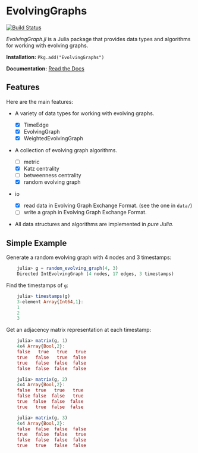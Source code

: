# EvolvingGraphs

[![Build Status](https://travis-ci.org/weijianzhang/EvolvingGraphs.jl.svg?branch=master)](https://travis-ci.org/weijianzhang/EvolvingGraphs.jl)

*EvolvingGraph.jl* is a Julia package that provides data types and 
algorithms for working with evolving graphs.

**Installation:** ``Pkg.add("EvolvingGraphs")``

**Documentation:** [Read the Docs](http://evolvinggraphsjl.readthedocs.org/en/latest/)

## Features

Here are the main features:

* A variety of data types for working with evolving graphs.

  - [x] TimeEdge
  - [x] EvolvingGraph     
  - [x] WeightedEvolvingGraph

* A collection of evolving graph algorithms.

  - [ ] metric
  - [x] Katz centrality
  - [ ] betweenness centrality
  - [x] random evolving graph

* io 

  - [x] read data in Evolving Graph Exchange Format. (see the one in `data/`)
  - [ ] write a graph in Evolving Graph Exchange Format. 

* All data structures and algorithms are implemented in *pure Julia*.

## Simple Example

Generate a random evolving graph with 4 nodes and 3 timestamps:

```julia
	julia> g = random_evolving_graph(4, 3)
	Directed IntEvolvingGraph (4 nodes, 17 edges, 3 timestamps)
```

Find the timestamps of `g`:

```julia
	julia> timestamps(g)
	3-element Array{Int64,1}:
	1
	2
	3
```
Get an adjacency matrix representation at each timestamp:

```julia
	julia> matrix(g, 1)
	4x4 Array{Bool,2}:
	false   true   true   true
	true   false   true  false
	true   false  false  false
	false  false  false  false

	julia> matrix(g, 2)
	4x4 Array{Bool,2}:
	false  true   true   true
	false false  false   true
	true  false  false  false
	true   true  false  false

	julia> matrix(g, 3)
	4x4 Array{Bool,2}:
	false  false  false  false
	true   false  false   true
	false  false  false  false
	true   true   false  false
```
